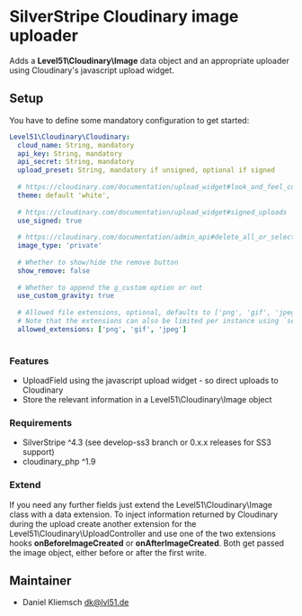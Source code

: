 # SilverStripe Cloudinary image uploader
Adds a **Level51\Cloudinary\Image** data object and an appropriate uploader using Cloudinary's javascript upload widget.

## Setup
You have to define some mandatory configuration to get started:

```yaml
Level51\Cloudinary\Cloudinary:
  cloud_name: String, mandatory
  api_key: String, mandatory
  api_secret: String, mandatory
  upload_preset: String, mandatory if unsigned, optional if signed
  
  # https://cloudinary.com/documentation/upload_widget#look_and_feel_customization
  theme: default 'white', 
  
  # https://cloudinary.com/documentation/upload_widget#signed_uploads
  use_signed: true
  
  # https://cloudinary.com/documentation/admin_api#delete_all_or_selected_resources
  image_type: 'private'
  
  # Whether to show/hide the remove button
  show_remove: false
  
  # Whether to append the g_custom option or not
  use_custom_gravity: true
  
  # Allowed file extensions, optional, defaults to ['png', 'gif', 'jpeg']
  # Note that the extensions can also be limited per instance using `setAllowedExtensions`
  allowed_extensions: ['png', 'gif', 'jpeg']
  
```

### Features
- UploadField using the javascript upload widget - so direct uploads to Cloudinary
- Store the relevant information in a Level51\Cloudinary\Image object

### Requirements
- SilverStripe ^4.3 (see develop-ss3 branch or 0.x.x releases for SS3 support)
- cloudinary_php ^1.9

### Extend
If you need any further fields just extend the Level51\Cloudinary\Image class with a data extension. To inject information returned by Cloudinary during the upload create another extension for the Level51\Cloudinary\UploadController and use one of the two extensions hooks **onBeforeImageCreated** or **onAfterImageCreated**. Both get passed the image object, either before or after the first write.

## Maintainer
- Daniel Kliemsch <dk@lvl51.de>
